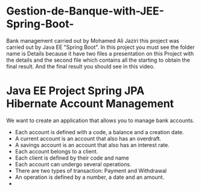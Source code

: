 # Gestion-de-Banque-with-JEE-Spring-Boot-

Bank management carried out by Mohamed Ali Jaziri this project was carried out by Java EE "Spring Boot".  In this project you must see the folder name is Details because it have two files a presentation on this Project with the details and the second file which contains all the starting to obtain the final result. And the final result you should see in this video.

# Java EE Project Spring JPA Hibernate Account Management
 <p>We want to create an application that allows you to manage bank accounts.</p>
 <ul>
  <li>Each account is defined with a code, a balance and a creation date.</li>
  <li>A current account is an account that also has an overdraft.</li>
  <li>A savings account is an account that also has an interest rate.</li>
  <li>Each account belongs to a client.</li>
  <li>Each client is defined by their code and name</li>
  <li>Each account can undergo several operations.</li>
  <li>There are two types of transaction: Payment and Withdrawal</li>
  <li>An operation is defined by a number, a date and an amount.</li>
  <li></li>
</ul>
